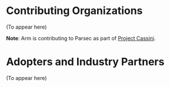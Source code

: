 <!--
  -- Copyright 2019 Contributors to the Parsec project.
  -- SPDX-License-Identifier: Apache-2.0
--->

# Contributing Organizations

(To appear here)

**Note**: Arm is contributing to Parsec as part of [Project Cassini](https://www.arm.com/-/media/global/solutions/artificial-intelligence/Project_Cassini.pdf).

# Adopters and Industry Partners

(To appear here)
